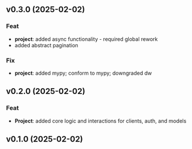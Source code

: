 ## v0.3.0 (2025-02-02)

### Feat

- **project**: added async functionality - required global rework
- added abstract pagination

### Fix

- **project**: added mypy; conform to mypy; downgraded dw

## v0.2.0 (2025-02-02)

### Feat

- **Project**: added core logic and interactions for clients, auth, and models

## v0.1.0 (2025-02-02)
